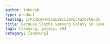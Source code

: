 ```yaml
---
author: tokodab
type: product
featimg: 1rPxd5xHnFS3q62Bc5JDvqcXaXbYkGxdn
title: Because Sloths Samsung Galaxy S9 Case
tags: [samsung, galaxy, s9]
category: [samsung]
---
```

